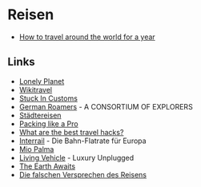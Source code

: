 # Reisen

- [How to travel around the world for a year](https://blog.alexmaccaw.com/how-to-travel-around-the-world-for-a-year/)

## Links

- [Lonely Planet](https://www.lonelyplanet.com/)
- [Wikitravel](https://wikitravel.org)
- [Stuck In Customs](https://stuckincustoms.com/)
- [German Roamers](https://germanroamers.org/) - A CONSORTIUM OF EXPLORERS
- [Städtereisen](https://www.22places.de/staedtereisen/)
- [Packing like a Pro](https://www.youtube.com/watch?v=L5UlxHsgD58)
- [What are the best travel hacks?](https://qr.ae/pGjbLX)
- [Interrail](https://www.bahn.de/angebot/international/interrail) - Die Bahn-Flatrate für Europa
- [Mio Palma](https://mio-palma.de/)
- [Living Vehicle](https://www.livingvehicle.com/home-v2) - Luxury Unplugged
- [The Earth Awaits](https://www.theearthawaits.com/)
- [Die falschen Versprechen des Reisens](https://www.deutschlandfunk.de/die-falschen-versprechen-des-reisens-100.html)